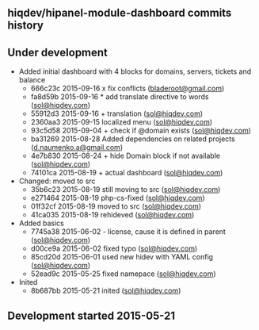 hiqdev/hipanel-module-dashboard commits history
-----------------------------------------------

## Under development

- Added initial dashboard with 4 blocks for domains, servers, tickets and balance
    - 666c23c 2015-09-16 x fix conflicts (bladeroot@gmail.com)
    - fa8d59b 2015-09-16 * add translate directive to words (sol@hiqdev.com)
    - 55912d3 2015-09-16 + translation (sol@hiqdev.com)
    - 2360aa3 2015-09-15 localized menu (sol@hiqdev.com)
    - 93c5d58 2015-09-04 + check if @domain exists (sol@hiqdev.com)
    - ba31269 2015-08-28 Added dependencies on related projects (d.naumenko.a@gmail.com)
    - 4e7b830 2015-08-24 + hide Domain block if not available (sol@hiqdev.com)
    - 74101ca 2015-08-19 + actual dashboard (sol@hiqdev.com)
- Changed: moved to src
    - 35b6c23 2015-08-19 still moving to src (sol@hiqdev.com)
    - e271464 2015-08-19 php-cs-fixed (sol@hiqdev.com)
    - 01f32cf 2015-08-19 moved to src (sol@hiqdev.com)
    - 41ca035 2015-08-19 rehideved (sol@hiqdev.com)
- Added basics
    - 7745a38 2015-06-02 - license, cause it is defined in parent (sol@hiqdev.com)
    - d00ce9a 2015-06-02 fixed typo (sol@hiqdev.com)
    - 85cd20d 2015-06-01 used new hidev with YAML config (sol@hiqdev.com)
    - 52ead9c 2015-05-25 fixed namepace (sol@hiqdev.com)
- Inited
    - 8b687bb 2015-05-21 inited (sol@hiqdev.com)

## Development started 2015-05-21

